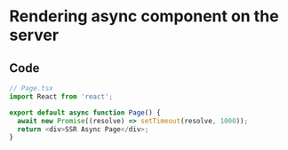 # Rendering async component on the server



## Code

```typescript
// Page.tsx
import React from 'react';

export default async function Page() {
  await new Promise((resolve) => setTimeout(resolve, 1000));
  return <div>SSR Async Page</div>;
}
```